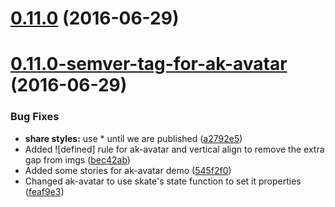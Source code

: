 <a name="0.11.0"></a>
# [0.11.0](https://aui-team-bot/https://bitbucket.org/atlassian/atlaskit-spike/compare/0.11.0-semver-tag-for-ak-avatar...v0.11.0) (2016-06-29)



<a name="0.11.0-semver-tag-for-ak-avatar"></a>
# [0.11.0-semver-tag-for-ak-avatar](https://aui-team-bot/https://bitbucket.org/atlassian/atlaskit-spike/compare/545f2f0...0.11.0-semver-tag-for-ak-avatar) (2016-06-29)


### Bug Fixes

* **share styles:** use * until we are published ([a2792e5](https://aui-team-bot/https://bitbucket.org/atlassian/atlaskit-spike/commits/a2792e5))
* Added ![defined] rule for ak-avatar and vertical align to remove the extra gap from imgs ([bec42ab](https://aui-team-bot/https://bitbucket.org/atlassian/atlaskit-spike/commits/bec42ab))
* Added some stories for ak-avatar demo ([545f2f0](https://aui-team-bot/https://bitbucket.org/atlassian/atlaskit-spike/commits/545f2f0))
* Changed ak-avatar to use skate's state function to set it properties ([feaf9e3](https://aui-team-bot/https://bitbucket.org/atlassian/atlaskit-spike/commits/feaf9e3))



